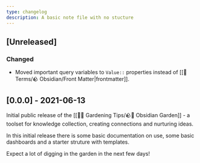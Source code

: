```yaml
---
type: changelog
description: A basic note file with no stucture
---
```


## [Unreleased]

### Changed
- Moved important query variables to `Value::` properties instead of [[📇 Terms/🪨 Obsidian/Front Matter|frontmatter]].

## [0.0.0] - 2021-06-13

Initial public release of the [[👩‍🌾 Gardening Tips/🪨🌱 Obsidian Garden]] - a toolset for knowledge collection, creating connections and nurturing ideas.

In this initial release there is some basic documentation on use, some basic dashboards and a starter struture with templates.

Expect a lot of digging in the garden in the next few days!